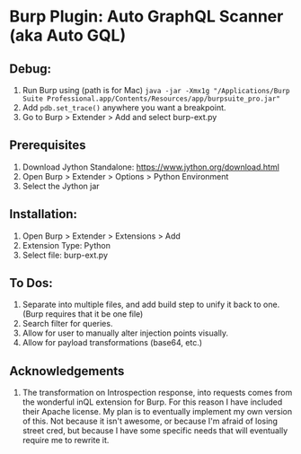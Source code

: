 # Burp Plugin: Auto GraphQL Scanner (aka Auto GQL)

## Debug:
1. Run Burp using (path is for Mac) `java -jar -Xmx1g "/Applications/Burp Suite Professional.app/Contents/Resources/app/burpsuite_pro.jar"`
2. Add `pdb.set_trace()` anywhere you want a breakpoint.
3. Go to Burp > Extender > Add and select burp-ext.py

## Prerequisites
1. Download Jython Standalone: https://www.jython.org/download.html
2. Open Burp > Extender > Options > Python Environment
3. Select the Jython jar

## Installation:
1. Open Burp > Extender > Extensions > Add
2. Extension Type: Python
3. Select file: burp-ext.py

## To Dos:
1. Separate into multiple files, and add build step to unify it back to one. (Burp requires that it be one file)
2. Search filter for queries.
3. Allow for user to manually alter injection points visually.
4. Allow for payload transformations (base64, etc.)

## Acknowledgements
1. The transformation on Introspection response, into requests comes from the wonderful inQL extension for Burp. For this reason I have included their Apache license. My plan is to eventually implement my own version of this. Not because it isn't awesome, or because I'm afraid of losing street cred, but because I have some specific needs that will eventually require me to rewrite it.
